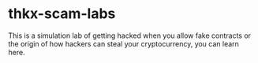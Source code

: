 # thkx-scam-labs
This is a simulation lab of getting hacked when you allow fake contracts or the origin of how hackers can steal your cryptocurrency, you can learn here.

